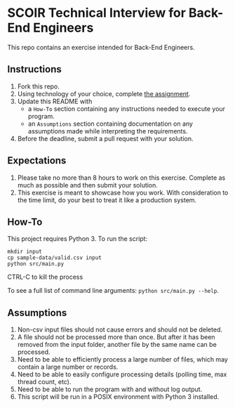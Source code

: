 # SCOIR Technical Interview for Back-End Engineers
This repo contains an exercise intended for Back-End Engineers.

## Instructions
1. Fork this repo.
1. Using technology of your choice, complete [the assignment](./Assignment.md).
1. Update this README with
    * a `How-To` section containing any instructions needed to execute your program.
    * an `Assumptions` section containing documentation on any assumptions made while interpreting the requirements.
1. Before the deadline, submit a pull request with your solution.

## Expectations
1. Please take no more than 8 hours to work on this exercise. Complete as much as possible and then submit your solution.
1. This exercise is meant to showcase how you work. With consideration to the time limit, do your best to treat it like a production system.

## How-To
This project requires Python 3. To run the script:
```
mkdir input
cp sample-data/valid.csv input
python src/main.py
```
CTRL-C to kill the process

To see a full list of command line arguments:
`python src/main.py --help`.

## Assumptions
1. Non-csv input files should not cause errors and should not be deleted.
1. A file should not be processed more than once. But after it has been removed from the input folder, another file by the same name can be processed.
1. Need to be able to efficiently process a large number of files, which may contain a large number or records.
1. Need to be able to easily configure processing details (polling time, max thread count, etc).
1. Need to be able to run the program with and without log output.
1. This script will be run in a POSIX environment with Python 3 installed.
